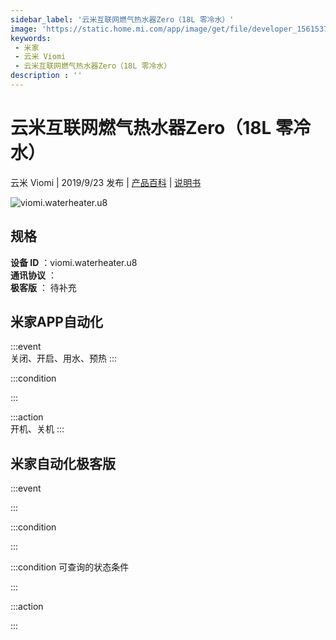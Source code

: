 ```yaml
---
sidebar_label: '云米互联网燃气热水器Zero（18L 零冷水）'
image: 'https://static.home.mi.com/app/image/get/file/developer_1561537735897sdlzb.png'
keywords: 
 - 米家
 - 云米 Viomi
 - 云米互联网燃气热水器Zero（18L 零冷水）
description : ''
---
```

# 云米互联网燃气热水器Zero（18L 零冷水）

云米 Viomi | 2019/9/23 发布 | [产品百科](https://home.mi.com/webapp/content/baike/product/index.html?model=viomi.waterheater.u8/) | [说明书](https://home.mi.com/views/introduction.html?model=viomi.waterheater.u8&region=cn)

![viomi.waterheater.u8](https://static.home.mi.com/app/image/get/file/developer_1561537735897sdlzb.png)

## 规格  
> 
**设备 ID** ：viomi.waterheater.u8  
**通讯协议** ：  
**极客版**  ： 待补充 


## 米家APP自动化  

:::event  
关闭、开启、用水、预热
:::

:::condition  

:::

:::action   
开机、关机
:::

## 米家自动化极客版  

:::event  

:::

:::condition  

:::

:::condition 可查询的状态条件  

:::

:::action  

:::

        
